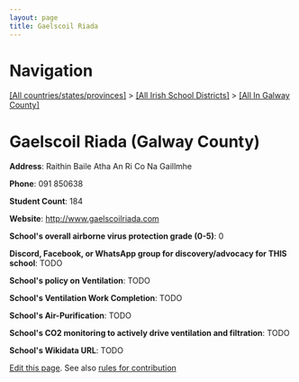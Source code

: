 ```yaml
---
layout: page
title: Gaelscoil Riada
---
```

# Navigation

[[All countries/states/provinces]](../../..) > [[All Irish School Districts]](../..) > [[All In Galway County]](..)

# Gaelscoil Riada (Galway County)

**Address**: Raithin Baile Atha An Ri Co Na Gaillmhe

**Phone**: 091 850638

**Student Count**: 184

**Website**: <http://www.gaelscoilriada.com>

**School's overall airborne virus protection grade (0-5)**: 0

**Discord, Facebook, or WhatsApp group for discovery/advocacy for THIS school**: TODO

**School's policy on Ventilation**: TODO

**School's Ventilation Work Completion**: TODO

**School's Air-Purification**: TODO

**School's CO2 monitoring to actively drive ventilation and filtration**: TODO

**School's Wikidata URL**: TODO


[Edit this page](https://github.com/ventilate-schools/Ireland/edit/main/./Galway_County/Gaelscoil_Riada.md). See also [rules for contribution](../../../contribution-rules/)